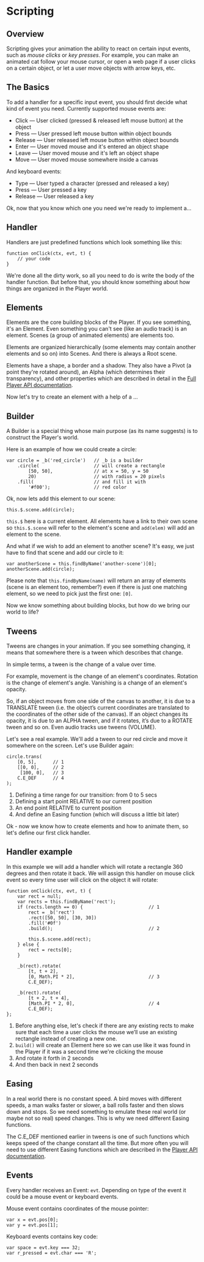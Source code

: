 # Scripting

## Overview

Scripting gives your animation the ability to react on certain input events, such as _mouse clicks_ or _key presses_. For example, you can make an animated cat follow your mouse cursor, or open a web page if a user clicks on a certain object, or let a user move objects with arrow keys, etc.

## The Basics

To add a handler for a specific input event, you should first decide what kind of event you need. Currently supported mouse events are:

* Click — User clicked (pressed & released left mouse button) at the object
* Press — User pressed left mouse button within object bounds
* Release — User released left mouse button within object bounds
* Enter — User moved mouse and it's entered an object shape
* Leave — User moved mouse and it's left an object shape
* Move — User moved mouse somewhere inside a canvas

And keyboard events:

* Type — User typed a character (pressed and released a key)
* Press — User pressed a key
* Release — User released a key

Ok, now that you know which one you need we're ready to implement a...

## Handler

Handlers are just predefined functions which look something like this:

	function onClick(ctx, evt, t) {
		// your code
	}

We're done all the dirty work, so all you need to do is write the body of the handler function. But before that, you should know something about how things are organized in the Player world.

## Elements

Elements are the core building blocks of the Player. If you see something, it's an Element. Even something you can't see (like an audio track) is an element. Scenes (a group of animated elements) are elements too.

Elements are organized hierarchically (some elements may contain another elements and so on) into Scenes. And there is always a Root scene.

Elements have a shape, a border and a shadow. They also have a Pivot (a point they're rotated around), an Alpha (which determines their transparency), and other properties which are described in detail in the [Full Player API documentation](http://animatron.com/player/doc/API.html).

Now let's try to create an element with a help of a ...

## Builder

A Builder is a special thing whose main purpose (as its name suggests) is to construct the Player's world.

Here is an example of how we could create a circle:

	var circle = _b('red_circle')   // _b is a builder
		.circle(                    // will create a rectangle
			[50, 50],               // at x = 50, y = 50
			20)                     // with radius = 20 pixels
		.fill(                      // and fill it with
			'#f00');                // red color

Ok, now lets add this element to our scene:

	this.$.scene.add(circle);

`this.$` here is a current element. All elements have a link to their own scene so `this.$.scene` will refer to the element's scene and `add(elem)` will add an element to the scene.

And what if we wish to add an element to another scene? It's easy, we just have to find that scene and add our circle to it:

	var anotherScene = this.findByName('another-scene')[0];
	anotherScene.add(circle);

Please note that `this.findByName(name)` will return an array of elements (scene is an element too, remember?) even if there is just one matching element, so we need to pick just the first one: `[0]`.

Now we know something about building blocks, but how do we bring our world to life?

## Tweens

Tweens are changes in your animation. If you see something changing, it means that somewhere there is a tween which describes that change.

In simple terms, a tween is the change of a value over time. 

For example, movement is the change of an element's coordinates. Rotation is the change of element's angle. Vanishing is a change of an element's opacity.

So, if an object moves from one side of the canvas to another, it is due to a TRANSLATE tween (i.e. the object’s current coordinates are translated to the coordinates of the other side of the canvas). If an object changes its opacity, it is due to an ALPHA tween, and if it rotates, it’s due to a ROTATE tween and so on. Even audio tracks use tweens (VOLUME).

Let's see a real example. We'll add a tween to our red circle and move it somewhere on the screen. Let's use Builder again:

	circle.trans(
		[0, 5],      // 1
		[[0, 0],     // 2
		 [100, 0],   // 3
		C.E_DEF      // 4
	);

1. Defining a time range for our transition: from 0 to 5 secs
2. Defining a start point RELATIVE to our current position
3. An end point RELATIVE to current position
4. And define an Easing function (which will discuss a little bit later)

Ok - now we know how to create elements and how to animate them, so let's define our first click handler.

## Handler example

In this example we will add a handler which will rotate a rectangle 360 degrees and then rotate it back. We will assign this handler on mouse click event so every time user will click on the object it will rotate:

	function onClick(ctx, evt, t) {
		var rect = null;
		var rects = this.findByName('rect');
		if (rects.length == 0) {                        // 1
			rect = _b('rect')
			.rect([50, 50], [30, 30])
			.fill('#0f')
			.build();                                   // 2

			this.$.scene.add(rect);
		} else {
			rect = rects[0];
		}

		_b(rect).rotate(
			[t, t + 2],
			[0, Math.PI * 2],                           // 3
			C.E_DEF);

		_b(rect).rotate(
			[t + 2, t + 4],
			[Math.PI * 2, 0],                           // 4
			C.E_DEF);
	};

1. Before anything else, let's check if there are any existing rects to make sure that each time a user clicks the mouse we’ll use an existing rectangle instead of creating a new one. 
2. `build()` will create an Element here so we can use like it was found in the Player if it was a second time we're clicking the mouse
3. And rotate it forth in 2 seconds
4. And then back in next 2 seconds

## Easing

In a real world there is no constant speed. A bird moves with different speeds, a man walks faster or slower, a ball rolls faster and then slows down and stops. So we need something to emulate these real world (or maybe not so real) speed changes. This is why we need different Easing functions.

The C.E_DEF mentioned earlier in tweens is one of such functions which keeps speed of the change constant all the time. But more often you will need to use different Easing functions which are described in the [Player API documentation](http://animatron.com/player/doc/API.html#tween-easings).

## Events

Every handler receives an Event: `evt`. Depending on type of the event it could be a mouse event or keyboard events.

Mouse event contains coordinates of the mouse pointer:

	var x = evt.pos[0];
	var y = evt.pos[1];

Keyboard events contains key code:

	var space = evt.key === 32;
    var r_pressed = evt.char === 'R';